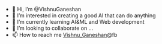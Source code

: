 - 👋 Hi, I’m @VishnuGaneshan
- 👀 I’m interested in creating a good AI that can do anything
- 🌱 I’m currently learning AI&ML and Web development
- 💞️ I’m looking to collaborate on ...
- 📫 How to reach me <a href="https://www.facebook.com/profile.php?id=100011044956075">Vishnu_Ganeshan</a>@fb

<!---
VishnuGaneshan/VishnuGaneshan is a ✨ special ✨ repository because its `README.md` (this file) appears on your GitHub profile.
You can click the Preview link to take a look at your changes.
--->
